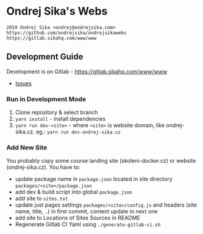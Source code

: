 # Ondrej Sika's Webs

    2019 Ondrej Sika <ondrej@ondrejsika.com>
    https://github.com/ondrejsika/ondrejsikawebs
    https://gitlab.sikahq.com/www/www

## Development Guide

Development is on Gitlab - <https://gitlab.sikahq.com/www/www>

- [Issues](https://gitlab.sikahq.com/www/www/issues)


### Run in Development Mode

1. Clone repository & select branch
2. `yarn install` - install dependencies
3. `yarn run dev-<site>` - where `<site>` is website domain, like ondrej-sika.cz. eg.: `yarn run dev-ondrej-sika.cz`


### Add New Site

You probably copy some course landing site (skoleni-docker.cz) or website (ondrej-sika.cz). You have to:

- update package name in `package.json` located in site directory `packages/<site>/package.json`
- add dev & build script into global `package.json`
- add site to `sites.txt`
- update just pages settings `packages/<site>/config.js` and headers (site name, title, ..) in first commit, content update in next one
- add site to Locations of Sites Sources in README
- Regenerate Gitlab CI Yaml using `./generate-gitlab-ci.sh`
